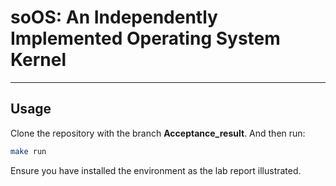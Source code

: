 # soOS: An Independently Implemented Operating System Kernel
***
## Usage
Clone the repository with the branch **Acceptance_result**. 
And then run:
```bash
make run
```
Ensure you have installed the environment as the lab report illustrated.
